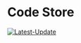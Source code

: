 # Code Store
 <a href="#"><img alt="Latest-Update"  src="https://github.com/user-attachments/assets/3ee3927a-49d2-4096-9a71-a2a29f1b44cd" /></a><br>


